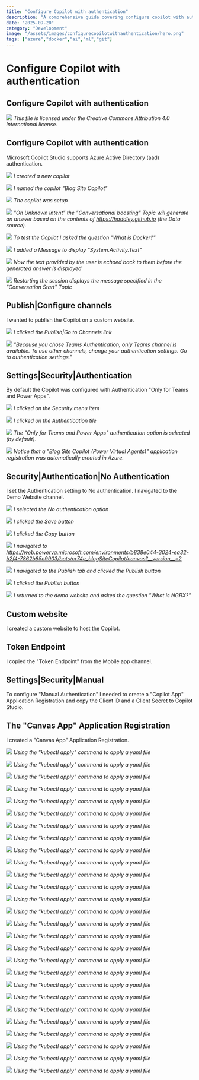 ```yaml
---
title: "Configure Copilot with authentication"
description: "A comprehensive guide covering configure copilot with authentication"
date: "2025-09-20"
category: "Development"
image: "/assets/images/configurecopilotwithauthentication/hero.png"
tags: ["azure","docker","ai","ml","git"]
---
```


# Configure Copilot with authentication

## Configure Copilot with authentication

![](/assets/images/configurecopilotwithauthentication/office-365-icon-500x500.png)
*This file is licensed under the Creative Commons Attribution 4.0 International license.*


## Configure Copilot with authentication

Microsoft Copilot Studio supports Azure Active Directory (aad) authentication.

![](/assets/images/configurecopilotwithauthentication/screenshot-2024-03-13-at-12.56.22-pm-2136x1285.png)
*I created a new copilot*

![](/assets/images/configurecopilotwithauthentication/screenshot-2024-03-13-at-12.57.12-pm-2136x1279.png)
*I named the copilot "Blog Site Copilot"*

![](/assets/images/configurecopilotwithauthentication/screenshot-2024-03-13-at-12.57.27-pm-2136x1282.png)
*The copilot was setup*

![](/assets/images/configurecopilotwithauthentication/screenshot-2024-03-13-at-12.59.16-pm-2136x1202.png)
*"On Unknown Intent" the "Conversational boosting" Topic will generate an answer based on the contents of https://haddley.github.io (the Data source).*

![](/assets/images/configurecopilotwithauthentication/screenshot-2024-03-13-at-12.59.50-pm-2136x1200.png)
*To test the Copilot I asked the question "What is Docker?"*

![](/assets/images/configurecopilotwithauthentication/screenshot-2024-03-13-at-1.00.29-pm-2136x1126.png)
*I added a Message to display "System.Activity.Text"*

![](/assets/images/configurecopilotwithauthentication/screenshot-2024-03-13-at-1.01.39-pm-2136x1170.png)
*Now the text provided by the user is echoed back to them before the generated answer is displayed*

![](/assets/images/configurecopilotwithauthentication/screenshot-2024-03-13-at-1.02.46-pm-2136x1170.png)
*Restarting the session displays the message specified in the "Conversation Start" Topic*


## Publish|Configure channels

I wanted to publish the Copilot on a custom website.

![](/assets/images/configurecopilotwithauthentication/screenshot-2024-03-14-at-8.50.49-am-1032x573.png)
*I clicked the Publish|Go to Channels link*

![](/assets/images/configurecopilotwithauthentication/screenshot-2024-03-14-at-8.53.03-am-1032x572.png)
*"Because you chose Teams Authentication, only Teams channel is available. To use other channels, change your authentication settings. Go to authentication settings."*


## Settings|Security|Authentication

By default the Copilot was configured with Authentication "Only for Teams and Power Apps".

![](/assets/images/configurecopilotwithauthentication/screenshot-2024-03-13-at-1.05.03-pm-2136x1167.png)
*I clicked on the Security menu item*

![](/assets/images/configurecopilotwithauthentication/screenshot-2024-03-13-at-1.05.17-pm-2136x1168.png)
*I clicked on the Authentication tile*

![](/assets/images/configurecopilotwithauthentication/screenshot-2024-03-13-at-1.08.38-pm-1258x178.png)
*The "Only for Teams and Power Apps" authentication option is selected (by default).*

![](/assets/images/configurecopilotwithauthentication/screenshot-2024-03-13-at-1.06.56-pm-2090x1544.png)
*Notice that a "Blog Site Copilot (Power Virtual Agents)" application registration was automatically created in Azure.*


## Security|Authentication|No Authentication

I set the Authentication setting to No authentication. I navigated to the Demo Website channel.

![](/assets/images/configurecopilotwithauthentication/screenshot-2024-03-14-at-9.17.21-am-1836x1020.png)
*I selected the No authentication option*

![](/assets/images/configurecopilotwithauthentication/screenshot-2024-03-14-at-9.20.00-am-1836x1023.png)
*I clicked the Save button*

![](/assets/images/configurecopilotwithauthentication/screenshot-2024-03-14-at-9.21.21-am-1836x1022.png)
*I clicked the Copy button*

![](/assets/images/configurecopilotwithauthentication/screenshot-2024-03-14-at-9.22.38-am-1836x1017.png)
*I navigated to https://web.powerva.microsoft.com/environments/b838e044-3024-ea32-b2f4-7862b85e9903/bots/cr74e_blogSiteCopilot/canvas?__version__=2*

![](/assets/images/configurecopilotwithauthentication/screenshot-2024-03-14-at-9.25.43-am-1836x1020.png)
*I navigated to the Publish tab and clicked the Publish button*

![](/assets/images/configurecopilotwithauthentication/screenshot-2024-03-14-at-9.26.06-am-1836x1024.png)
*I clicked the Publish button*

![](/assets/images/configurecopilotwithauthentication/screenshot-2024-03-14-at-10.35.51-am-1836x1085.png)
*I returned to the demo website and asked the question "What is NGRX?"*


## Custom website

I created a custom website to host the Copilot.


## Token Endpoint

I copied the "Token Endpoint" from the Mobile app channel.


## Settings|Security|Manual

To configure "Manual Authentication" I needed to create a "Copilot App" Application Registration and copy the Client ID and a Client Secret to Copilot Studio.


## The "Canvas App" Application Registration

I created a "Canvas App" Application Registration.

![](/assets/images/configurecopilotwithauthentication/image-3-888x488.png)
*Using the "kubectl apply" command to apply a yaml file*

![](/assets/images/configurecopilotwithauthentication/image-3-888x488.png)
*Using the "kubectl apply" command to apply a yaml file*

![](/assets/images/configurecopilotwithauthentication/image-3-888x488.png)
*Using the "kubectl apply" command to apply a yaml file*

![](/assets/images/configurecopilotwithauthentication/image-3-888x488.png)
*Using the "kubectl apply" command to apply a yaml file*

![](/assets/images/configurecopilotwithauthentication/image-3-888x488.png)
*Using the "kubectl apply" command to apply a yaml file*

![](/assets/images/configurecopilotwithauthentication/image-3-888x488.png)
*Using the "kubectl apply" command to apply a yaml file*

![](/assets/images/configurecopilotwithauthentication/image-3-888x488.png)
*Using the "kubectl apply" command to apply a yaml file*

![](/assets/images/configurecopilotwithauthentication/image-3-888x488.png)
*Using the "kubectl apply" command to apply a yaml file*

![](/assets/images/configurecopilotwithauthentication/image-3-888x488.png)
*Using the "kubectl apply" command to apply a yaml file*

![](/assets/images/configurecopilotwithauthentication/image-3-888x488.png)
*Using the "kubectl apply" command to apply a yaml file*

![](/assets/images/configurecopilotwithauthentication/image-3-888x488.png)
*Using the "kubectl apply" command to apply a yaml file*

![](/assets/images/configurecopilotwithauthentication/image-3-888x488.png)
*Using the "kubectl apply" command to apply a yaml file*

![](/assets/images/configurecopilotwithauthentication/image-3-888x488.png)
*Using the "kubectl apply" command to apply a yaml file*

![](/assets/images/configurecopilotwithauthentication/image-3-888x488.png)
*Using the "kubectl apply" command to apply a yaml file*

![](/assets/images/configurecopilotwithauthentication/image-3-888x488.png)
*Using the "kubectl apply" command to apply a yaml file*

![](/assets/images/configurecopilotwithauthentication/image-3-888x488.png)
*Using the "kubectl apply" command to apply a yaml file*

![](/assets/images/configurecopilotwithauthentication/image-3-888x488.png)
*Using the "kubectl apply" command to apply a yaml file*

![](/assets/images/configurecopilotwithauthentication/image-3-888x488.png)
*Using the "kubectl apply" command to apply a yaml file*

![](/assets/images/configurecopilotwithauthentication/image-3-888x488.png)
*Using the "kubectl apply" command to apply a yaml file*

![](/assets/images/configurecopilotwithauthentication/image-3-888x488.png)
*Using the "kubectl apply" command to apply a yaml file*

![](/assets/images/configurecopilotwithauthentication/image-3-888x488.png)
*Using the "kubectl apply" command to apply a yaml file*

![](/assets/images/configurecopilotwithauthentication/image-3-888x488.png)
*Using the "kubectl apply" command to apply a yaml file*

![](/assets/images/configurecopilotwithauthentication/image-3-888x488.png)
*Using the "kubectl apply" command to apply a yaml file*

![](/assets/images/configurecopilotwithauthentication/image-3-888x488.png)
*Using the "kubectl apply" command to apply a yaml file*

![](/assets/images/configurecopilotwithauthentication/image-3-888x488.png)
*Using the "kubectl apply" command to apply a yaml file*

![](/assets/images/configurecopilotwithauthentication/image-3-888x488.png)
*Using the "kubectl apply" command to apply a yaml file*

![](/assets/images/configurecopilotwithauthentication/image-3-888x488.png)
*Using the "kubectl apply" command to apply a yaml file*
